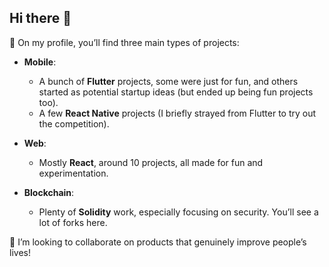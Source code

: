 ## Hi there 👋

🔭 On my profile, you’ll find three main types of projects:

- **Mobile**:
  - A bunch of **Flutter** projects, some were just for fun, and others started as potential startup ideas (but ended up being fun projects too).
  - A few **React Native** projects (I briefly strayed from Flutter to try out the competition).

- **Web**:
  - Mostly **React**, around 10 projects, all made for fun and experimentation.

- **Blockchain**:
  - Plenty of **Solidity** work, especially focusing on security. You’ll see a lot of forks here.

👯 I’m looking to collaborate on products that genuinely improve people’s lives!
